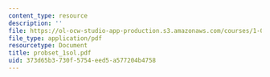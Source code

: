 ```yaml
---
content_type: resource
description: ''
file: https://ol-ocw-studio-app-production.s3.amazonaws.com/courses/1-051-structural-engineering-design-fall-2003/373d65b3730f5754eed5a577204b4758_probset_1sol.pdf
file_type: application/pdf
resourcetype: Document
title: probset_1sol.pdf
uid: 373d65b3-730f-5754-eed5-a577204b4758
---
```

